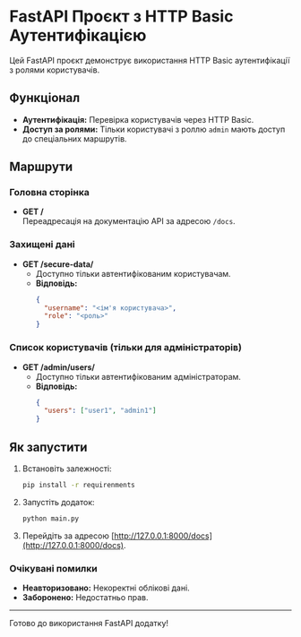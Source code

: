 # FastAPI Проєкт з HTTP Basic Аутентифікацією

Цей FastAPI проєкт демонструє використання HTTP Basic аутентифікації з ролями користувачів.

## Функціонал

- **Аутентифікація:** Перевірка користувачів через HTTP Basic.
- **Доступ за ролями:** Тільки користувачі з роллю `admin` мають доступ до спеціальних маршрутів.

## Маршрути

### Головна сторінка
- **GET /**  
  Переадресація на документацію API за адресою `/docs`.

### Захищені дані
- **GET /secure-data/**
  - Доступно тільки автентифікованим користувачам.
  - **Відповідь:**
    ```json
    {
      "username": "<ім'я користувача>",
      "role": "<роль>"
    }
    ```

### Список користувачів (тільки для адміністраторів)
- **GET /admin/users/**
  - Доступно тільки автентифікованим адміністраторам.
  - **Відповідь:**
    ```json
    {
      "users": ["user1", "admin1"]
    }
    ```

## Як запустити

1. Встановіть залежності:
   ```bash
   pip install -r requirenments
   ```
2. Запустіть додаток:
   ```bash
   python main.py
   ```
3. Перейдіть за адресою [http://127.0.0.1:8000/docs](http://127.0.0.1:8000/docs).


### Очікувані помилки
- **Неавторизовано:** Некоректні облікові дані.
- **Заборонено:** Недостатньо прав.

---
Готово до використання FastAPI додатку!

